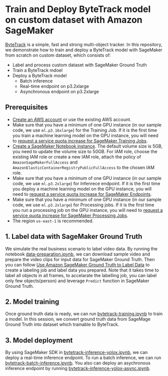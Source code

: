 # Train and Deploy ByteTrack model on custom dataset with Amazon SageMaker

[ByteTrack](https://github.com/ifzhang/ByteTrack) is a simple, fast and strong multi-object tracker. In this repository, we demonstrate how to train and deploy a ByteTrack model with SageMaker from scratch on custom dataset, which consists of:
- Label and process custom dataset with SageMaker Ground Truth
- Train a ByteTrack mdoel
- Deploy a ByteTrack model
    - Batch inference
    - Real-time endpoint on p3.2xlarge
    - Asynchronous endpoint on p3.2xlarge

## Prerequisites
- [Create an AWS account](https://aws.amazon.com/premiumsupport/knowledge-center/create-and-activate-aws-account/) or use the existing AWS account.
- Make sure that you have a minimum of one GPU instance (in our sample code, we use `ml.p3.16xlarge`) for the Training Job. If it is the first time you train a machine learning model on the GPU instance, you will need to [request a service quota increase for SageMaker Training Jobs]( https://docs.aws.amazon.com/sagemaker/latest/dg/regions-quotas.html).
- [Create a SageMaker Notebook instance](https://docs.aws.amazon.com/sagemaker/latest/dg/howitworks-create-ws.html). The default volume size is 5GB, you need to update the volume size to 50GB. For IAM role, choose the existing IAM role or create a new IAM role, attach the policy of `AmazonSageMakerFullAccess` and `AmazonElasticContainerRegistryPublicFullAccess` to the chosen IAM role.
- Make sure that you have a minimum of one GPU instance (in our sample code, we use `ml.p3.2xlarge`) for Infenrece endpoint. If it is the first time you deploy a machine learning model on the GPU instance, you will need to [request a service quota increase for SageMaker Endpoints]( https://docs.aws.amazon.com/sagemaker/latest/dg/regions-quotas.html).
- Make sure that you have a minimum of one GPU instance (in our sample code, we use `ml.p3.2xlarge`) for Processing jobs. If it is the first time you run a processing job on the GPU instance, you will need to [request a service quota increase for SageMaker Processing Jobs]( https://docs.aws.amazon.com/sagemaker/latest/dg/regions-quotas.html).
- The region `us-east-1` is recommended.

## 1. Label data with SageMaker Ground Truth
We simulate the real business scenario to label video data. By running the notebook [data-preparation.ipynb](./data-preparation.ipynb), we can download sample video and prepare the video clips for input data for SageMaker Ground Truth. Then you can follow [Use Amazon SageMaker Ground Truth to Label Data](https://docs.aws.amazon.com/sagemaker/latest/dg/sms-getting-started.html) to create a labeling job and label data you prepared. Note that it takes time to label all objects in all frames, to accelarate the labelling job, you can label only few objects(person) and leverage `Predict` function in SageMaker Ground Truth.  

## 2. Model training
Once ground truth data is ready, we can run [bytetrack-training.ipynb](bytetrack-training.ipynb) to train a model. In this session, we convert ground truth data from SageMage Ground Truth into dataset which trainable to ByteTrack.

## 3. Model deployment
By using SageMaker SDK in [bytetrack-inference-yolox.ipynb](bytetrack-inference-yolox.ipynb), we can deploy a real-time inference endpoint. To run a batch inference, we can run [bytetrack-batch-inference.ipynb](bytetrack-batch-inference.ipynb). You also can deploy an asychronous inference endpoint by running [bytetrack-inference-yolox-async.ipynb](bytetrack-inference-yolox-async.ipynb).